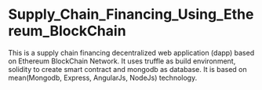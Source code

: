 # Supply_Chain_Financing_Using_Ethereum_BlockChain
This is a supply chain financing decentralized web application (dapp) based on Ethereum BlockChain Network. It uses truffle as build environment, solidity to create smart contract and mongodb as database. It is based on mean(Mongodb, Express, AngularJs, NodeJs) technology.
